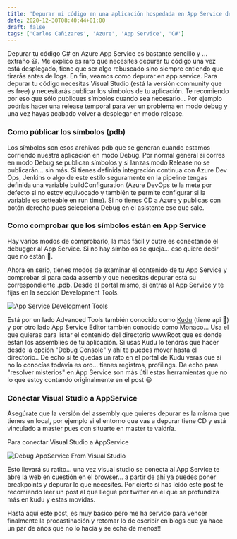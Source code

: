 ```yaml
---
title: 'Depurar mi código en una aplicación hospedada en App Service de Azure'
date: 2020-12-30T08:40:44+01:00
draft: false
tags: ['Carlos Cañizares', 'Azure', 'App Service', 'C#']
---
```


Depurar tu código C# en Azure App Service es bastante sencillo y ... extraño 😃. Me explico es raro que necesites depurar tu código una vez está desplegado, tiene que ser algo rebuscado sino siempre entiendo que tirarás antes de logs. En fin, veamos como depurar en app service. Para depurar tu código necesitas Visual Studio (está la versión community que es free) y necesitarás publicar los símbolos de tu aplicación. Te recomiendo por eso que sólo publiques símbolos cuando sea necesario... Por ejemplo podrías hacer una release temporal para ver un problema en modo debug y una vez hayas acabado volver a desplegar en modo release.

### Como públicar los símbolos (pdb)

Los símbolos son esos archivos pdb que se generan cuando estamos corriendo nuestra aplicación en modo Debug. Por normal general si corres en modo Debug se publican símbolos y si lanzas modo Release no se publicarán... sin más. Si tienes definida integración continua con Azure Dev Ops, Jenkins o algo de este estilo seguramente en la pipeline tengas definida una variable buildConfiguration (Azure DevOps te la mete por defecto si no estoy equivocado y también te permite configurar si la variable es setteable en run time). Si no tienes CD a Azure y publicas con botón derecho pues selecciona Debug en el asistente ese que sale.

### Como comprobar que los símbolos están en App Service

Hay varios modos de comprobarlo, la más fácil y cutre es conectando el debugger al App Service. Si no hay símbolos se queja... eso quiere decir que no están 🙈.

Ahora en serio, tienes modos de examinar el contenido de tu App Service y comprobar si para cada assembly que necesitas depurar está su correspondiente .pdb. Desde el portal mismo, si entras al App Service y te fijas en la sección Development Tools.

![App Service Development Tools](/images/AppService-Development-Tools.PNG 'App Service Development Tools')

Está por un lado Advanced Tools también conocido como [Kudu](https://github.com/projectkudu/kudu "Project's Kudu Github Repository") (tiene api 💓) y por otro lado App Service Editor también conocido como Monaco... Usa el que quieras para listar el contenido del directorio wwwRoot que es donde están los assemblies de tu aplicación. Si usas Kudu lo tendrás que hacer desde la opción "Debug Console" y ahí te puedes mover hasta el directorio.. De echo si te quedas un rato en el portal de Kudu verás que si no lo conocías todavía es oro... tienes registros, profilings. De echo para "resolver misterios" en App Service son más útil estas herramientas que no lo que estoy contando originalmente en el post 😆

### Conectar Visual Studio a AppService

Asegúrate que la versión del assembly que quieres depurar es la misma que tienes en local, por ejemplo si el entorno que vas a depurar tiene CD y está vinculado a master pues con situarte en master te valdría.

Para conectar Visual Studio a AppService

![Debug AppService From Visual Studio](/posts/images/Debug-AppService.PNG 'Debug AppService From Visual Studio')

Esto llevará su ratito... una vez visual studio se conecta al App Service te abre la web en cuestión en el browser... a partir de ahí ya puedes poner breakpoints y depurar lo que necesites. Por cierto si has leído este post te recomiendo leer un post al que llegué por twitter en el que se profundiza más en kudu y estas movidas.

Hasta aquí este post, es muy básico pero me ha servido para vencer finalmente la procastinación y retomar lo de escribir en blogs que ya hace un par de años que no lo hacía y se echa de menos!!
